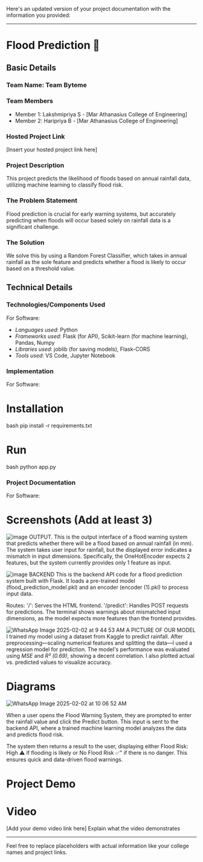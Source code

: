 Here's an updated version of your project documentation with the information you provided:

---

# Flood Prediction 🎯

## Basic Details
### Team Name: Team Byteme

### Team Members
- Member 1: Lakshmipriya S - [Mar Athanasius College of Engineering]
- Member 2: Haripriya B - [Mar Athanasius College of Engineering]
### Hosted Project Link
[Insert your hosted project link here]

### Project Description
This project predicts the likelihood of floods based on annual rainfall data, utilizing machine learning to classify flood risk.

### The Problem Statement
Flood prediction is crucial for early warning systems, but accurately predicting when floods will occur based solely on rainfall data is a significant challenge.

### The Solution
We solve this by using a Random Forest Classifier, which takes in annual rainfall as the sole feature and predicts whether a flood is likely to occur based on a threshold value.

## Technical Details
### Technologies/Components Used
For Software:
- *Languages used*: Python
- *Frameworks used*: Flask (for API), Scikit-learn (for machine learning), Pandas, Numpy
- *Libraries used*: joblib (for saving models), Flask-CORS
- *Tools used*: VS Code, Jupyter Notebook

### Implementation
For Software:

# Installation
bash
pip install -r requirements.txt


# Run
bash
python app.py


### Project Documentation
For Software:

# Screenshots (Add at least 3)
![image](https://github.com/user-attachments/assets/e359e10a-1dc6-43eb-a5ec-d1019c1d7a1c)
OUTPUT.
This is the output interface of a flood warning system that predicts whether there will be a flood based on annual rainfall (in mm). The system takes user input for rainfall, but the displayed error indicates a mismatch in input dimensions. Specifically, the OneHotEncoder expects 2 features, but the system currently provides only 1 feature as input.

![image](https://github.com/user-attachments/assets/9ddbcad1-bdcd-421d-97c4-b852b26fc23d)
BACKEND
This is the backend API code for a flood prediction system built with Flask. It loads a pre-trained model (flood_prediction_model.pkl) and an encoder (encoder (1).pkl) to process input data.

Routes:
'/': Serves the HTML frontend.
'/predict': Handles POST requests for predictions.
The terminal shows warnings about mismatched input dimensions, as the model expects more features than the frontend provides.

![WhatsApp Image 2025-02-02 at 9 44 53 AM](https://github.com/user-attachments/assets/e014fa7f-e19d-4b65-a498-7243ecf0f838)
A PICTURE OF OUR MODEL
I trained my model using a dataset from Kaggle to predict rainfall. After preprocessing—scaling numerical features and splitting the data—I used a regression model for prediction. The model's performance was evaluated using *MSE* and *R² (0.69)*, showing a decent correlation. I also plotted actual vs. predicted values to visualize accuracy.

# Diagrams
![WhatsApp Image 2025-02-02 at 10 06 52 AM](https://github.com/user-attachments/assets/88f313b4-39c4-4b2f-b814-c6a514128bd1)

When a user opens the Flood Warning System, they are prompted to enter the rainfall value and click the Predict button. This input is sent to the backend API, where a trained machine learning model analyzes the data and predicts flood risk.  

The system then returns a result to the user, displaying either Flood Risk: High ⚠️ if flooding is likely or No Flood Risk ✅" if there is no danger. This ensures quick and data-driven flood warnings.

# Project Demo
# Video
[Add your demo video link here]
Explain what the video demonstrates

---

Feel free to replace placeholders with actual information like your college names and project links.
